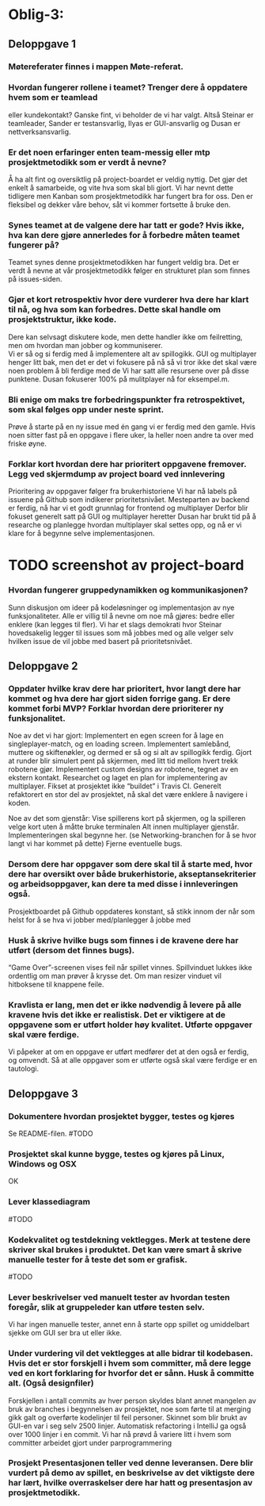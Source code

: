 # Oblig-3:
## Deloppgave 1

### Møtereferater finnes i mappen Møte-referat.

### Hvordan fungerer rollene i teamet? Trenger dere å oppdatere hvem som er teamlead
eller kundekontakt?
Ganske fint, vi beholder de vi har valgt.
Altså Steinar er teamleader, Sander er testansvarlig, Ilyas er GUI-ansvarlig og Dusan er nettverksansvarlig.

### Er det noen erfaringer enten team-messig eller mtp prosjektmetodikk som er verdt å nevne? 
Å ha alt fint og oversiktlig på project-boardet er veldig nyttig. Det gjør det enkelt å samarbeide, og vite hva som skal bli gjort.
Vi har nevnt dette tidligere men Kanban som prosjektmetodikk har fungert bra for oss. Den er fleksibel og dekker våre behov, såt vi kommer fortsette å bruke den.

### Synes teamet at de valgene dere har tatt er gode? Hvis ikke, hva kan dere gjøre annerledes for å forbedre måten teamet fungerer på?
Teamet synes denne prosjektmetodikken har fungert veldig bra. Det er verdt å nevne at vår prosjektmetodikk følger en strukturet plan som finnes på issues-siden.  
	
### Gjør et kort retrospektiv hvor dere vurderer hva dere har klart til nå, og hva som kan forbedres. Dette skal handle om prosjektstruktur, ikke kode. 
Dere kan selvsagt diskutere kode, men dette handler ikke om feilretting, men om hvordan man jobber og kommuniserer.   
Vi er så og si ferdig med å implementere alt av spillogikk.
GUI og multiplayer henger litt bak, men det er det vi fokusere på nå så vi tror ikke det skal være noen problem å bli ferdige med de Vi har satt alle resursene over på disse punktene. Dusan fokuserer 100% på mulitplayer nå for eksempel.m.

### Bli enige om maks tre forbedringspunkter fra retrospektivet, som skal følges opp under neste sprint.
Prøve å starte på en ny issue med én gang vi er ferdig med den gamle.
Hvis noen sitter fast på en oppgave i flere uker, la heller noen andre ta over med friske øyne.



### Forklar kort hvordan dere har prioritert oppgavene fremover. Legg ved skjermdump av project board ved innlevering
Prioritering av oppgaver følger fra brukerhistoriene 
Vi har nå labels på issuene på Github som indikerer prioritetsnivået.
Mesteparten av backend er ferdig, nå har vi et godt grunnlag for frontend og multiplayer
Derfor blir fokuset generelt satt på GUI og multiplayer heretter
Dusan har brukt tid på å researche og planlegge hvordan multiplayer skal settes opp, og nå er vi klare for å begynne selve implementasjonen.
# TODO screenshot av project-board
		
### Hvordan fungerer gruppedynamikken og kommunikasjonen?
Sunn diskusjon om ideer på kodeløsninger og implementasjon av nye funksjonaliteter. Alle er villig til å nevne om noe må gjøres: bedre eller enklere (kan legges til fler). Vi har et slags demokrati hvor Steinar hovedsakelig legger til issues som må jobbes med og alle velger selv hvilken issue de vil jobbe med basert på prioritetsnivået.
	
## Deloppgave 2

### Oppdater hvilke krav dere har prioritert, hvor langt dere har kommet og hva dere har gjort siden forrige gang. Er dere kommet forbi MVP? Forklar hvordan dere prioriterer ny funksjonalitet.

Noe av det vi har gjort:
Implementert en egen screen for å lage en singleplayer-match, og en loading screen.
Implementert samlebånd, muttere og skiftenøkler, og dermed er så og si alt av spillogikk ferdig.
Gjort at runder blir simulert pent på skjermen, med litt tid mellom hvert trekk robotene gjør.
Implementert custom designs av robotene, tegnet av en ekstern kontakt.
Researchet og laget en plan for implementering av multiplayer.
Fikset at prosjektet ikke “buildet” i Travis CI.
Generelt refaktorert en stor del av prosjektet, nå skal det være enklere å navigere i koden.

Noe av det som gjenstår:
Vise spillerens kort på skjermen, og la spilleren velge kort uten å måtte bruke terminalen
Alt innen multiplayer gjenstår. Implementeringen skal begynne her. (se Networking-branchen for å se hvor langt vi har kommet på dette)
Fjerne eventuelle bugs.

### Dersom dere har oppgaver som dere skal til å starte med, hvor dere har oversikt over både brukerhistorie, akseptansekriterier og arbeidsoppgaver, kan dere ta med disse i innleveringen også.
Prosjektboardet på Github oppdateres konstant, så stikk innom der når som helst for å se hva vi jobber med/planlegger å jobbe med

### Husk å skrive hvilke bugs som finnes i de kravene dere har utført (dersom det finnes bugs).
“Game Over”-screenen vises feil når spillet vinnes.
Spillvinduet lukkes ikke ordentlig om man prøver å krysse det.
Om man resizer vinduet vil hitboksene til knappene feile.

### Kravlista er lang, men det er ikke nødvendig å levere på alle kravene hvis det ikke er realistisk. Det er viktigere at de oppgavene som er utført holder høy kvalitet. Utførte oppgaver skal være ferdige.
Vi påpeker at om en oppgave er utført medfører det at den også er ferdig, og omvendt. Så at alle oppgaver som er utførte også skal være ferdige er en tautologi. 
		
## Deloppgave 3
### Dokumentere hvordan prosjektet bygger, testes og kjøres
Se README-filen. #TODO

### Prosjektet skal kunne bygge, testes og kjøres på Linux, Windows og OSX
OK

### Lever klassediagram
#TODO

### Kodekvalitet og testdekning vektlegges. Merk at testene dere skriver skal brukes i produktet. Det kan være smart å skrive manuelle tester for å teste det som er grafisk.
#TODO

### Lever beskrivelser ved manuelt tester av hvordan testen foregår, slik at gruppeleder kan utføre testen selv.
Vi har ingen manuelle tester, annet enn å starte opp spillet og umiddelbart sjekke om GUI ser bra ut eller ikke.

### Under vurdering vil det vektlegges at alle bidrar til kodebasen. Hvis det er stor forskjell i hvem som committer, må dere legge ved en kort forklaring for hvorfor det er sånn. Husk å committe alt. (Også designfiler)
Forskjellen i antall commits av hver person skyldes blant annet mangelen av bruk av branches i begynnelsen av prosjektet, noe som førte til at merging gikk galt og overførte kodelinjer til feil personer.
Skinnet som blir brukt av GUI-en var i seg selv 2500 linjer.
Automatisk refactoring i IntelliJ ga også over 1000 linjer i en commit.
Vi har nå prøvd å variere litt i hvem som committer arbeidet gjort under parprogrammering

### Prosjekt Presentasjonen teller ved denne leveransen. Dere blir vurdert på demo av spillet, en beskrivelse av det viktigste dere har lært, hvilke overraskelser dere har hatt og presentasjon av prosjektmetodikk.
